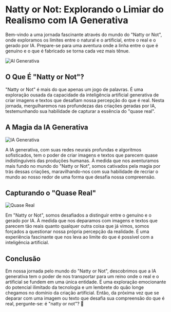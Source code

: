 # Natty or Not: Explorando o Limiar do Realismo com IA Generativa

Bem-vindo a uma jornada fascinante através do mundo do "Natty or Not", onde exploramos os limites entre o natural e o artificial, entre o real e o gerado por IA. Prepare-se para uma aventura onde a linha entre o que é genuíno e o que é fabricado se torna cada vez mais tênue.

![AI Generativa](https://images.unsplash.com/photo-1573495612514-cbdde89e2b0e)

## O Que É "Natty or Not"?

"Natty or Not" é mais do que apenas um jogo de palavras. É uma exploração ousada da capacidade da inteligência artificial generativa de criar imagens e textos que desafiam nossa percepção do que é real. Nesta jornada, mergulharemos nas profundezas das criações geradas por IA, testemunhando sua habilidade de capturar a essência do "quase real".

## A Magia da IA Generativa

![IA Generativa](https://images.unsplash.com/photo-1558021240-7d479b8e9f2e)

A IA generativa, com suas redes neurais profundas e algoritmos sofisticados, tem o poder de criar imagens e textos que parecem quase indistinguíveis das produções humanas. À medida que nos aventuramos mais fundo no mundo do "Natty or Not", somos cativados pela magia por trás dessas criações, maravilhando-nos com sua habilidade de recriar o mundo ao nosso redor de uma forma que desafia nossa compreensão.

## Capturando o "Quase Real"

![Quase Real](https://images.unsplash.com/photo-1604822529368-9d50e80c4643)

Em "Natty or Not", somos desafiados a distinguir entre o genuíno e o gerado por IA. À medida que nos deparamos com imagens e textos que parecem tão reais quanto qualquer outra coisa que já vimos, somos forçados a questionar nossa própria percepção da realidade. É uma experiência fascinante que nos leva ao limite do que é possível com a inteligência artificial.

## Conclusão

Em nossa jornada pelo mundo do "Natty or Not", descobrimos que a IA generativa tem o poder de nos transportar para um reino onde o real e o artificial se fundem em uma única entidade. É uma exploração emocionante do potencial ilimitado da tecnologia e um lembrete do quão longe chegamos no domínio da criação artificial. Então, da próxima vez que se deparar com uma imagem ou texto que desafia sua compreensão do que é real, pergunte-se: é "natty or not"? 🤔
